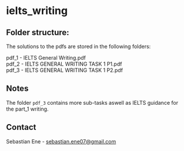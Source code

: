 # ielts_writing

## Folder structure:

The solutions to the pdfs are stored in the following folders:  

pdf_1 - IELTS General Writing.pdf  
pdf_2 - IELTS GENERAL WRITING TASK 1 P1.pdf  
pdf_3 - IELTS GENERAL WRITING TASK 1 P2.pdf  

## Notes

The folder ```pdf_3``` contains more sub-tasks aswell as IELTS guidance for  
the part_1 writing.

## Contact

Sebastian Ene - <sebastian.ene07@gmail.com>
